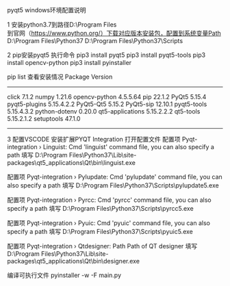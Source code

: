 pyqt5 windows环境配置说明

1 安装python3.7到路径D:\Program Files\
到官网（https://www.python.org/）下载对应版本安装包，配置到系统变量Path
D:\Program Files\Python37
D:\Program Files\Python37\Scripts

2 pip安装pyqt5
执行命令
pip3 install pyqt5
pip3 install pyqt5-tools
pip3 install opencv-python
pip3 install pyinstaller

pip list 查看安装情况
Package          Version
---------------- ----------
click            7.1.2
numpy            1.21.6
opencv-python    4.5.5.64
pip              22.1.2
PyQt5            5.15.4
pyqt5-plugins    5.15.4.2.2
PyQt5-Qt5        5.15.2
PyQt5-sip        12.10.1
pyqt5-tools      5.15.4.3.2
python-dotenv    0.20.0
qt5-applications 5.15.2.2.2
qt5-tools        5.15.2.1.2
setuptools       47.1.0
---------------- ----------


3 配置VSCODE
安装扩展PYQT Integration
打开配置文件
配置项
Pyqt-integration › Linguist: Cmd
'linguist' command file, you can also specify a path
填写
D:\Program Files\Python37\Lib\site-packages\qt5_applications\Qt\bin\linguist.exe

配置项
Pyqt-integration › Pylupdate: Cmd
'pylupdate' command file, you can also specify a path
填写
D:\Program Files\Python37\Scripts\pylupdate5.exe

配置项
Pyqt-integration › Pyrcc: Cmd
'pyrcc' command file, you can also specify a path
填写
D:\Program Files\Python37\Scripts\pyrcc5.exe

配置项
Pyqt-integration › Pyuic: Cmd
'pyuic' command file, you can also specify a path
填写
D:\Program Files\Python37\Scripts\pyuic5.exe

配置项
Pyqt-integration › Qtdesigner: Path
Path of QT designer
填写
D:\Program Files\Python37\Lib\site-packages\qt5_applications\Qt\bin\designer.exe

编译可执行文件
pyinstaller -w -F main.py